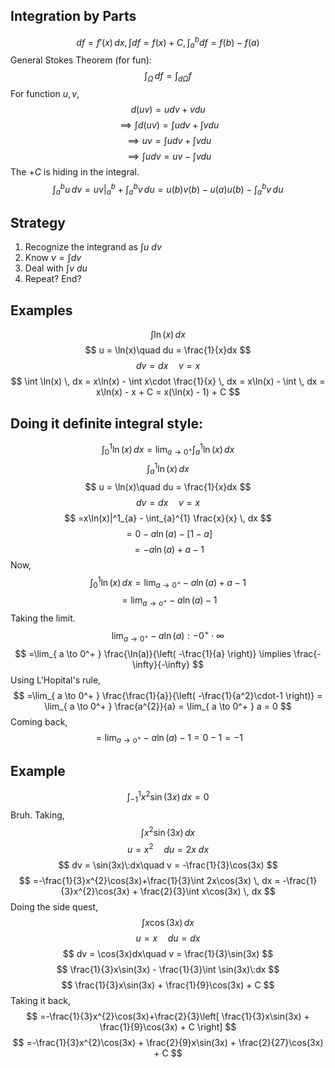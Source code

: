 ## Integration by Parts

$$
df = f'(x) \,dx,\, \int df=f(x) + C, \int_{a}^{b} df = f(b) - f(a)
$$
General Stokes Theorem (for fun): 
$$
\int_{\Omega}^{}  \, df = \int_{d\Omega}^{} f  
$$
For function $u,v$,
$$
d(uv) = udv + vdu
$$
$$
\implies \int d(uv) = \int udv + \int vdu
$$
$$
\implies uv = \int udv + \int vdu
$$
$$
\implies \int udv = uv - \int vdu
$$
The $+C$ is hiding in the integral.
$$
\int_{a}^{b} u \, dv = uv|^b_{a} + \int_{a}^{b} v \, du =u(b)v(b) - u(a)u(b) - \int_{a}^{b} v \, du 
$$
## Strategy

1. Recognize the integrand as $\int u\:dv$
2. Know $v = \int dv$
3. Deal with $\int v\:du$
4. Repeat? End? 

## Examples

$$
\int \ln(x) \, dx 
$$
$$
u = \ln(x)\quad du = \frac{1}{x}dx
$$
$$
dv = dx\quad v = x
$$
$$
\int \ln(x) \, dx  = x\ln(x) - \int x\cdot \frac{1}{x} \, dx = x\ln(x) - \int  \, dx  = x\ln(x) - x + C = x(\ln(x) - 1) + C
$$
## Doing it definite integral style:

$$
\int_{0}^{1} \ln(x) \, dx  = \lim_{ a \to 0^+ } \int_{a}^{1} \ln(x) \, dx 
$$
$$
\int_{a}^{1} \ln(x) \, dx 
$$
$$
u = \ln(x)\quad du = \frac{1}{x}dx
$$
$$
dv = dx\quad v =x
$$
$$
=x\ln(x)|^1_{a} - \int_{a}^{1} \frac{x}{x} \, dx
$$
$$
= 0 - a\ln(a) - [1-a]
$$
$$
= -a\ln(a) + a - 1
$$
Now,
$$
\int_{0}^{1} \ln(x) \, dx = \lim_{ a \to 0^+ } -a\ln(a) + a -1 
$$
$$
= \lim_{ a \to o^+ } -a\ln(a) - 1
$$
Taking the limit.
$$
\lim_{ a \to 0^+ } -a\ln(a): -0^+\cdot \infty
$$
$$
=\lim_{ a \to 0^+ } \frac{\ln(a)}{\left( -\frac{1}{a} \right)} \implies \frac{-\infty}{-\infty} 
$$
Using L'Hopital's rule,
$$
=\lim_{ a \to 0^+  } \frac{\frac{1}{a}}{\left( -\frac{1}{a^2}\cdot-1 \right)} = \lim_{ a \to 0^+ } \frac{a^{2}}{a} = \lim_{ a \to 0^+ } a = 0  
$$
Coming back,
$$
= \lim_{ a \to o^+ } -a\ln(a) - 1=0-1=-1
$$
## Example

$$
\int_{-1}^{1} x^2\sin(3x) \, dx  = 0
$$
Bruh.
Taking,
$$
\int x^{2}\sin(3x) \, dx 
$$
$$
 u = x^{2}\quad du = 2x\:dx
$$
$$
dv = \sin(3x)\:dx\quad v = -\frac{1}{3}\cos(3x)
$$
$$
=-\frac{1}{3}x^{2}\cos(3x)+\frac{1}{3}\int 2x\cos(3x) \, dx = -\frac{1}{3}x^{2}\cos(3x) + \frac{2}{3}\int x\cos(3x) \, dx 
$$
Doing the side quest,
$$
\int x\cos(3x) \, dx 
$$
$$
u = x\quad du = dx
$$
$$
dv = \cos(3x)dx\quad v = \frac{1}{3}\sin(3x)
$$
$$
\frac{1}{3}x\sin(3x) - \frac{1}{3}\int \sin(3x)\:dx
$$
$$
\frac{1}{3}x\sin(3x) + \frac{1}{9}\cos(3x) + C
$$
Taking it back,
$$
=-\frac{1}{3}x^{2}\cos(3x)+\frac{2}{3}\left[ \frac{1}{3}x\sin(3x) + \frac{1}{9}\cos(3x) + C \right]
$$
$$
=-\frac{1}{3}x^{2}\cos(3x) + \frac{2}{9}x\sin(3x) + \frac{2}{27}\cos(3x) + C
$$
